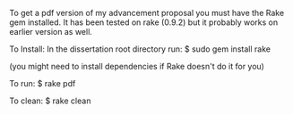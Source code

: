 To get a pdf version of my advancement proposal you must have the Rake gem installed. It has been tested on rake (0.9.2) but it probably works on earlier version as well.

To Install:
In the dissertation root directory run:
$ sudo gem install rake

(you might need to install dependencies if Rake doesn't do it for you)

To run:
$ rake pdf


To clean:
$ rake clean
